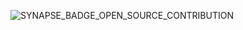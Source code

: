 ![SYNAPSE_BADGE_OPEN_SOURCE_CONTRIBUTION](https://user-images.githubusercontent.com/84579218/213791116-b4130dee-3851-4dd8-a0f9-99e94c05b525.png)

